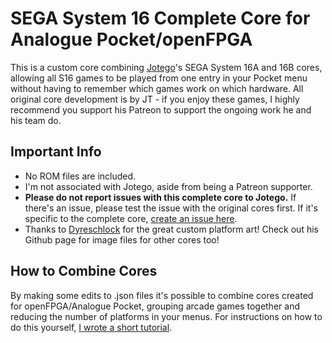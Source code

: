 # SEGA System 16 Complete Core for Analogue Pocket/openFPGA

This is a custom core combining [Jotego](https://www.patreon.com/jotego)'s SEGA System 16A and 16B cores, allowing all S16 games to be played from one entry in your Pocket menu without having to remember which games work on which hardware. All original core development is by JT - if you enjoy these games, I highly recommend you support his Patreon to support the ongoing work he and his team do.


## Important Info
- No ROM files are included.
- I'm not associated with Jotego, aside from being a Patreon supporter.
- **Please do not report issues with this complete core to Jotego.** If there's an issue, please test the issue with the original cores first. If it's specific to the complete core, [create an issue here](https://github.com/espiox/openfpga-combo-cores/issues).
- Thanks to [Dyreschlock](https://github.com/dyreschlock/pocket-platform-images) for the great custom platform art! Check out his Github page for image files for other cores too!


## How to Combine Cores
By making some edits to .json files it's possible to combine cores created for openFPGA/Analogue Pocket, grouping arcade games together and reducing the number of platforms in your menus. For instructions on how to do this yourself, [I wrote a short tutorial](https://github.com/espiox/openfpga-combo-cores/blob/main/Combining-Cores.md).
